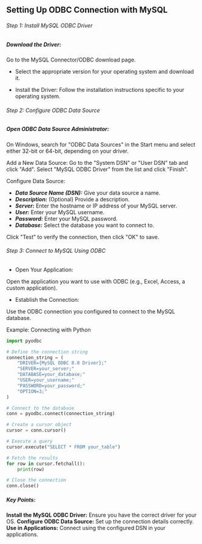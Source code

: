 ## Setting Up ODBC Connection with MySQL

###### Step 1: Install MySQL ODBC Driver

##### Download the Driver:
Go to the MySQL Connector/ODBC download page.
-  Select the appropriate version for your operating system and download it.

-  Install the Driver:
Follow the installation instructions specific to your operating system.

###### Step 2: Configure ODBC Data Source

##### Open ODBC Data Source Administrator:
On Windows, search for "ODBC Data Sources" in the Start menu and select either 32-bit or 64-bit, depending on your driver.

Add a New Data Source:
Go to the "System DSN" or "User DSN" tab and click "Add".
Select "MySQL ODBC Driver" from the list and click "Finish".

Configure Data Source:
- ***Data Source Name (DSN):*** Give your data source a name.
- ***Description:*** (Optional) Provide a description.
- ***Server:*** Enter the hostname or IP address of your MySQL server.
- ***User:*** Enter your MySQL username.
- ***Password:*** Enter your MySQL password.
- ***Database:*** Select the database you want to connect to.

Click "Test" to verify the connection, then click "OK" to save.

###### Step 3: Connect to MySQL Using ODBC

- Open Your Application:

Open the application you want to use with ODBC (e.g., Excel, Access, a custom application).

- Establish the Connection:

Use the ODBC connection you configured to connect to the MySQL database.

Example: Connecting with Python

```python
import pyodbc

# Define the connection string
connection_string = (
    "DRIVER={MySQL ODBC 8.0 Driver};"
    "SERVER=your_server;"
    "DATABASE=your_database;"
    "USER=your_username;"
    "PASSWORD=your_password;"
    "OPTION=3;"
)

# Connect to the database
conn = pyodbc.connect(connection_string)

# Create a cursor object
cursor = conn.cursor()

# Execute a query
cursor.execute("SELECT * FROM your_table")

# Fetch the results
for row in cursor.fetchall():
    print(row)

# Close the connection
conn.close()
```


##### Key Points:
**Install the MySQL ODBC Driver:** Ensure you have the correct driver for your OS.
**Configure ODBC Data Source:** Set up the connection details correctly.
**Use in Applications:** Connect using the configured DSN in your applications.
